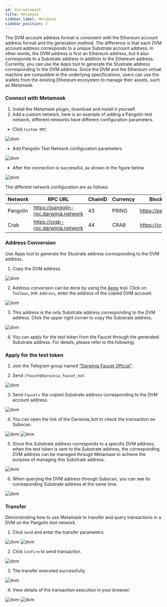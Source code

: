 ```yaml
---
id: dvm-metamask
title: Metamask
sidebar_label: Metamask
sidebar_position: 2
---
```


The DVM account address format is consistent with the Ethereum account address format and the generation method. The difference is that each DVM account address corresponds to a unique Substrate account address. In other words, the DVM address is first an Ethereum address, but it also corresponds to a Substrate address in addition to the Ethereum address. Currently, you can use the Apps tool to generate the Stustrate address corresponding to the DVM address. Since the DVM and the Ethereum virtual machine are compatible in the underlying specifications, users can use the wallets from the existing Ethereum ecosystem to manage their assets, such as Metamask.

### Connect with Metamask

1. Install the Metamask plugin, download and install it yourself. 
2. Add a custom network, here is an example of adding a Pangolin test network, different networks have different configuration parameters.
+ Click `Custom RPC`.

![dvm](../../assets/dvm/metamask/m0.png)

+ Add Pangolin Test Network configuration parameters.

![dvm](../../assets/dvm/metamask/m1.png)

+ After the connection is successful, as shown in the figure below.

![dvm](../../assets/dvm/metamask/m2.png)

The different network configuration are as follows.

| Network  | RPC URL                             | ChainID | Currency| Block Explorer URL |
| ---------| ------------------------------------ | -------| --------|---------- |
| Pangolin | https://pangolin-rpc.darwinia.network | 43     | PRING   | https://pangolin.subscan.io/ |
| Crab     | https://crab-rpc.darwinia.network     | 44     | CRAB   | https://crab.subscan.io/      |   

### Address Conversion

Use Apps tool to generate the Stustrate address corresponding to the DVM address.
1. Copy the DVM address.

![dvm](../../assets/dvm/metamask/m3.png)

2. Address conversion can be done by using the [Apps](https://apps.darwinia.network/#/toolbox/dvmaddress) tool. Click on `Toolbox`, `DVM Address`, enter the address of the copied DVM account.

![dvm](../../assets/dvm/metamask/m4.png)

3. This address is the only Substrate address corresponding to the DVM address. Click the upper right corner to copy the Substrate address.

![dvm](../../assets/dvm/metamask/m5.png)

4. You can apply for the test token from the Faucet through the generated Substrate address. For details, please refer to the following.

### Apply for the test token

1. Join the Telegram group named ["Darwinia Faucet Official"](https://t.me/darwiniafaucet_official).

2. Send `/faucet@darwinia_faucet_bot`.

![dvm](../../assets/dvm/metamask/m6.png)

3. Send `Faucet`+ the copied Substrate address corresponding to the DVM account address.

![dvm](../../assets/dvm/metamask/m7.png)

4. You can open the link of the Darwinia_bot to check the transaction on Subscan. 

![dvm](../../assets/dvm/metamask/m8.png)
![dvm](../../assets/dvm/metamask/m9.png)

5. Since this Substrate address corresponds to a specific DVM address, when the test token is sent to the Substrate address, the corresponding DVM address can be managed through Metamask to achieve the purpose of managing this Substrate address.

![dvm](../../assets/dvm/metamask/m10.png)

6. When querying the DVM address through Subscan, you can see its corresponding Substrate address at the same time.

![dvm](../../assets/dvm/metamask/m11.png)

### Transfer

Demonstrating how to use Metamask to transfer and query transactions in a DVM on the Pangolin test network.

1. Click `Send` and enter the transfer parameters. 

![dvm](../../assets/dvm/metamask/m12.png)
![dvm](../../assets/dvm/metamask/m13.png)

2. Click `Confirm` to send transaction.

![dvm](../../assets/dvm/metamask/m14.png)

3. The transfer executed successfully.

![dvm](../../assets/dvm/metamask/m15.png)

4. View details of the transaction execution in your browser.

![dvm](../../assets/dvm/metamask/m16.png)
![dvm](../../assets/dvm/metamask/m17.png)